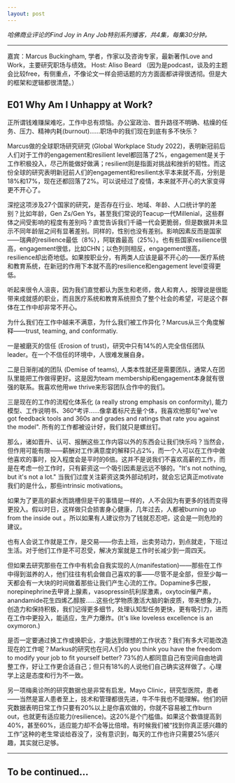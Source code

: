```yaml
---
layout: post
---
```


*哈佛商业评论的Find Joy in Any Job特别系列播客，共4集，每集30分钟。*

*****
嘉宾：Marcus Buckingham, 学者，作家以及咨询专家，最新著作Love and Work，主要研究职场与绩效。 
Host: Aliso Beard
（因为是podcast，谈及的主题会比较free，有侧重点，不像论文一样会把话题的方方面面都讲得很透彻。但是大的框架和逻辑都很清楚。）

## E01 Why Am I Unhappy at Work?

正所谓钱难赚屎难吃，工作中总有烦恼。办公室政治、晋升路径不明确、枯燥的任务、压力、精神内耗(burnout)……职场中的我们现在到底有多不快乐？

Marcus做的全球职场研究研究 (Global Workplace Study 2022)，表明新冠前后人们对于工作的engagement和resilient level都回落了2%，engagement是关于工作积极投入，尽己所能做好做满；resilient则是指面对挑战和挫折的韧性。而这份全球的研究表明新冠前人们的engagement和resilient水平本来就不高，分别是18%和17%，现在还都回落了2%。可以说经过了疫情，本来就不开心的大家变得更不开心了。

深挖这项涉及27个国家的研究，是否存在行业、地域、年龄、人口统计学的差别？比如年龄，Gen Zs/Gen Ys，甚至我们常说的Teacup一代Millenial，这些群体之间受影响的程度有差别吗？直觉告诉我们千禧一代会更脆弱，但是数据并未显示不同年龄层之间有显著差别。同样的，性别也没有差别。影响因素反而是国家——瑞典的resilience最低（8%），阿联酋最高（25%）。也有些国家resilience很高，engagement很低，比如CHN；以色列则相反，engagement很高，resilience却出奇地低。如果按职业分，有两类人应该是最不开心的——医疗系统和教育系统，在新冠的作用下本就不高的resilience和engagement level变得更低。

听起来很令人沮丧，因为我们直觉都认为医生和老师，救人和育人，按理说是很能带来成就感的职业，而且医疗系统和教育系统担负了整个社会的希望，可是这个群体在工作中却非常不开心。

为什么我们在工作中越来不满意，为什么我们被工作异化？Marcus从三个角度解释——trust, teaming, and conformatiy.

一是被磨灭的信任 (Erosion of trust)，研究中只有14%的人完全信任团队leader。在一个不信任的环境中，人很难发展自身。

二是日渐削减的团队 (Demise of teams), 人类本性就还是需要团队，通常人在团队里能把工作做得更好。这是因为team membership和engagement本身就有很强的联系。我喜欢他用we thrive来形容团队合作中的我们。

三是现在的工作的流程化体系化 (a really strong emphasis on conformity), 能力模型、工作说明书、360°考评……像拿着标尺去量个体，我喜欢他那句"we've got feedback tools and 360s and grades and ratings that rate you against the model". 所有的工作都被设计好，我们就只是螺丝钉。

那么，诸如晋升、认可、报酬这些工作内容以外的东西会让我们快乐吗？当然会，但作用可能有限——薪酬对工作满意度的解释只占2%，而一个人可以在工作中做他喜欢的事时，投入程度会是平时的6倍。这并不是说我们不喜欢高薪的工作，而是在考虑一份工作时，只有薪资这一个吸引因素是远远不够的。"It's not nothing, but it's not a lot." 当我们过度关注薪资这类外部动机时，就会忘记真正motivate我们的是什么，那些intrinsic motivations。

如果为了更高的薪水而跳槽但是干的事情是一样的，人不会因为有更多的钱而变得更投入。假以时日，这样做只会损害身心健康，几年过去，人都被burning up from the inside out 。所以如果有人建议你为了钱就忍忍吧，这会是一则危险的建议。

也有人会说工作就是工作，是交易——你去上班，出卖劳动力，到点就走，下班过生活。对于他们工作是不可忍受，解决方案就是工作时长减少到一周四天。

但如果去研究那些在工作中有机会自我实现的人(manifestation)——那些在工作中得到滋养的人，他们往往有机会做自己喜欢的事——尽管不是全部，但至少每一天都会有一大块的时间做着那些让我们产生心流的工作。Dopamine多巴胺，norepinephrine去甲肾上腺素，vasopressin抗利尿激素，oxytocin催产素，anandamide花生四烯乙醇胺……这些化学物质激活大脑的新皮质，带来想象力，创造力和保持积极，我们记得更多细节，处理认知型任务更快，更有吸引力，进而在工作中更投入，能适应，生产力爆炸。(It's like loveless excellence is an oxymoron.)

是否一定要通过换工作或换职业，才能达到理想的工作状态？我们有多大可能改造现在的工作呢？Markus的研究也在问人们do you think you have the freedom to modify your job to fit yourself better? 73%的人都同意自己有空间自由地调整工作，好让工作更合适自己；但只有18%的人说他们自己确实这样做了。心理学上这是态度和行为不一致。

另一项梅奥诊所的研究数据也是非常有启发。Mayo Clinic，研究型医院，患者——当然是富人患者至上，技术和管理都很先进，牛不牛我也不能理解。他们的研究数据表明日常工作只要有20%以上是你喜欢做的，你就不容易被工作burn out，也就更有适应能力(resilience)。这20%是个门槛值。如果这个数值提高到40%，甚至60%，适应能力却不会等比倍增。有时候我们被“找到你真正感兴趣的工作”这种的老生常谈给吞没了，没有意识到，每天的工作也许只需要25%感兴趣，其实就已足够。

***

## To be continued...

